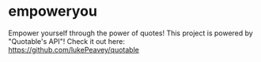 # empoweryou
Empower yourself through the power of quotes!
This project is powered by "Quotable's API"! Check it out here: https://github.com/lukePeavey/quotable
